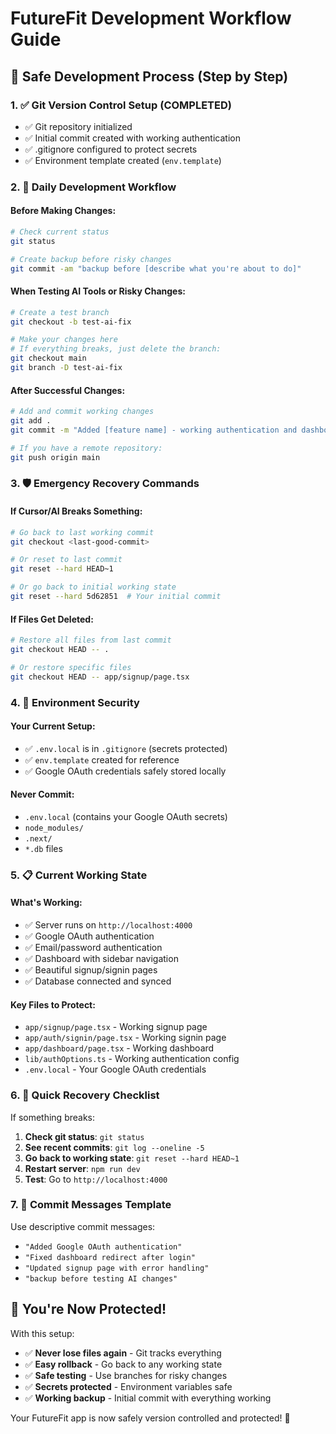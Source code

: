 # FutureFit Development Workflow Guide

## 🚀 Safe Development Process (Step by Step)

### 1. ✅ Git Version Control Setup (COMPLETED)
- ✅ Git repository initialized
- ✅ Initial commit created with working authentication
- ✅ .gitignore configured to protect secrets
- ✅ Environment template created (`env.template`)

### 2. 🔄 Daily Development Workflow

#### Before Making Changes:
```bash
# Check current status
git status

# Create backup before risky changes
git commit -am "backup before [describe what you're about to do]"
```

#### When Testing AI Tools or Risky Changes:
```bash
# Create a test branch
git checkout -b test-ai-fix

# Make your changes here
# If everything breaks, just delete the branch:
git checkout main
git branch -D test-ai-fix
```

#### After Successful Changes:
```bash
# Add and commit working changes
git add .
git commit -m "Added [feature name] - working authentication and dashboard"

# If you have a remote repository:
git push origin main
```

### 3. 🛡️ Emergency Recovery Commands

#### If Cursor/AI Breaks Something:
```bash
# Go back to last working commit
git checkout <last-good-commit>

# Or reset to last commit
git reset --hard HEAD~1

# Or go back to initial working state
git reset --hard 5d62851  # Your initial commit
```

#### If Files Get Deleted:
```bash
# Restore all files from last commit
git checkout HEAD -- .

# Or restore specific files
git checkout HEAD -- app/signup/page.tsx
```

### 4. 🔐 Environment Security

#### Your Current Setup:
- ✅ `.env.local` is in `.gitignore` (secrets protected)
- ✅ `env.template` created for reference
- ✅ Google OAuth credentials safely stored locally

#### Never Commit:
- `.env.local` (contains your Google OAuth secrets)
- `node_modules/`
- `.next/`
- `*.db` files

### 5. 📋 Current Working State

#### What's Working:
- ✅ Server runs on `http://localhost:4000`
- ✅ Google OAuth authentication
- ✅ Email/password authentication
- ✅ Dashboard with sidebar navigation
- ✅ Beautiful signup/signin pages
- ✅ Database connected and synced

#### Key Files to Protect:
- `app/signup/page.tsx` - Working signup page
- `app/auth/signin/page.tsx` - Working signin page
- `app/dashboard/page.tsx` - Working dashboard
- `lib/authOptions.ts` - Working authentication config
- `.env.local` - Your Google OAuth credentials

### 6. 🚨 Quick Recovery Checklist

If something breaks:
1. **Check git status**: `git status`
2. **See recent commits**: `git log --oneline -5`
3. **Go back to working state**: `git reset --hard HEAD~1`
4. **Restart server**: `npm run dev`
5. **Test**: Go to `http://localhost:4000`

### 7. 📝 Commit Messages Template

Use descriptive commit messages:
- `"Added Google OAuth authentication"`
- `"Fixed dashboard redirect after login"`
- `"Updated signup page with error handling"`
- `"backup before testing AI changes"`

## 🎯 You're Now Protected!

With this setup:
- ✅ **Never lose files again** - Git tracks everything
- ✅ **Easy rollback** - Go back to any working state
- ✅ **Safe testing** - Use branches for risky changes
- ✅ **Secrets protected** - Environment variables safe
- ✅ **Working backup** - Initial commit with everything working

Your FutureFit app is now safely version controlled and protected! 🚀
